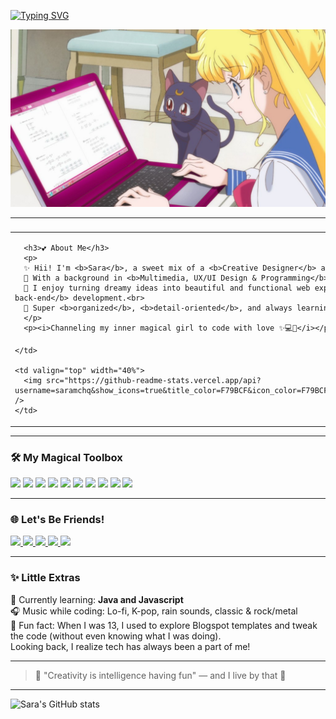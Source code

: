 [![Typing SVG](https://readme-typing-svg.demolab.com?font=Quicksand&pause=1000&color=F79BCF&center=true&vCenter=true&width=435&lines=Heyyy+I'm+Sara+%F0%9F%8C%B9+Welcome+to+my+space!;Creative+Dev+%2B+Designer+%F0%9F%8D%83;Coding+with+love+%26+magic+%F0%9F%A4%9F%E2%9C%A8)](https://git.io/typing-svg)


<p align="center">
  <img src="https://github.com/saramchq/saramchq/blob/main/assets/sailormoon.jpg"/>
</p>


---

###
<table>
  <tr>
    <td valign="top" width="60%">
      
      <h3>💕 About Me</h3>
      <p>
      ✨ Hii! I'm <b>Sara</b>, a sweet mix of a <b>Creative Designer</b> and a <b>Curious Coder</b><br>
      🌸 With a background in <b>Multimedia, UX/UI Design & Programming</b>, I build digital things with love and logic!<br>
      🎀 I enjoy turning dreamy ideas into beautiful and functional web experiences — from <b>prototyping</b> to <b>front-end & back-end</b> development.<br>
      🧁 Super <b>organized</b>, <b>detail-oriented</b>, and always learning something new!
      </p>
      <p><i>Channeling my inner magical girl to code with love ✨💻🌙</i></p>

    </td>

    <td valign="top" width="40%">
      <img src="https://github-readme-stats.vercel.app/api?username=saramchq&show_icons=true&title_color=F79BCF&icon_color=F79BCF&text_color=F6D7E0&bg_color=00000000&border_radius=10" />
    </td>
  </tr>
</table>

---

### 🛠️ My Magical Toolbox

<div align="left">
  <img src="https://cdn.jsdelivr.net/gh/devicons/devicon/icons/html5/html5-original.svg" height="40" />
  <img src="https://cdn.jsdelivr.net/gh/devicons/devicon/icons/css3/css3-original.svg" height="40" />
  <img src="https://cdn.jsdelivr.net/gh/devicons/devicon/icons/figma/figma-original.svg" height="40" />
  <img src="https://cdn.jsdelivr.net/gh/devicons/devicon/icons/java/java-original.svg" height="40" />
  <img src="https://cdn.jsdelivr.net/gh/devicons/devicon/icons/php/php-original.svg" height="40" />
  <img src="https://cdn.jsdelivr.net/gh/devicons/devicon/icons/mysql/mysql-original.svg" height="40" />
  <img src="https://cdn.jsdelivr.net/gh/devicons/devicon/icons/python/python-original.svg" height="40" />
  <img src="https://cdn.jsdelivr.net/gh/devicons/devicon/icons/c/c-original.svg" height="40" />
  <img src="https://cdn.jsdelivr.net/gh/devicons/devicon/icons/cplusplus/cplusplus-original.svg" height="40" />
  <img src="https://cdn.jsdelivr.net/gh/devicons/devicon/icons/csharp/csharp-original.svg" height="40" />
</div>

---

### 🌐 Let's Be Friends!

<div align="left">
  <a href="https://www.youtube.com/@saralunee" target="_blank">
    <img src="https://img.shields.io/static/v1?message=YouTube&logo=youtube&label=&color=FF69B4&logoColor=white&style=for-the-badge" height="35"/>
  </a>
  <a href="https://www.instagram.com/saracoding/" target="_blank">
    <img src="https://img.shields.io/static/v1?message=Instagram&logo=instagram&label=&color=FF69B4&logoColor=white&style=for-the-badge" height="35"/>
  </a>
  <a href="https://discordapp.com/users/saracoding" target="_blank">
    <img src="https://img.shields.io/static/v1?message=Discord&logo=discord&label=&color=DA70D6&logoColor=white&style=for-the-badge" height="35"/>
  </a>
  <a href="mailto:saaracoding@gmail.com" target="_blank">
    <img src="https://img.shields.io/static/v1?message=Gmail&logo=gmail&label=&color=FFB6C1&logoColor=white&style=for-the-badge" height="35"/>
  </a>
  <a href="https://www.linkedin.com/in/saraluisam/" target="_blank">
    <img src="https://img.shields.io/static/v1?message=LinkedIn&logo=linkedin&label=&color=FFC0CB&logoColor=white&style=for-the-badge" height="35"/>
  </a>
</div>

---

### ✨ Little Extras

🌷 Currently learning: **Java and Javascript**  
🎧 Music while coding: Lo-fi, K-pop, rain sounds, classic & rock/metal<br>
🧸 Fun fact: When I was 13, I used to explore Blogspot templates and tweak the code (without even knowing what I was doing). <br>
Looking back, I realize tech has always been a part of me!</p>

---

> 🌙 "Creativity is intelligence having fun" — and I live by that 💖


---

![Sara's GitHub stats](https://github-readme-stats.vercel.app/api?username=saramchq&show_icons=true&title_color=F79BCF&icon_color=F79BCF&text_color=F6D7E0&bg_color=00000000&border_radius=10)


